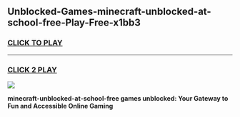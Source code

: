 
## Unblocked-Games-minecraft-unblocked-at-school-free-Play-Free-x1bb3
<h3>
<a href="https://premium76.site?title=minecraft-unblocked-at-school-free&ref=20M">CLICK TO PLAY</a></h3>
<hr>

<h3>
<a href="https://premium76.site?title=minecraft-unblocked-at-school-free&ref=20M">CLICK 2 PLAY</a>
  
</h3>

<a href="https://premium76.site?title=minecraft-unblocked-at-school-free&ref=19M"><img src="https://clearcache.store/games.png"></a>


**minecraft-unblocked-at-school-free games unblocked: Your Gateway to Fun and Accessible Online Gaming**
